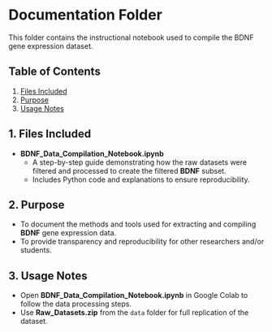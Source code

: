 # Documentation Folder

This folder contains the instructional notebook used to compile the BDNF gene expression dataset.

## Table of Contents

1. [Files Included](#1-files-included)
2. [Purpose](#2-purpose)
3. [Usage Notes](#3-usage-notes)

## 1. Files Included

- **BDNF_Data_Compilation_Notebook.ipynb**  
  - A step-by-step guide demonstrating how the raw datasets were filtered and processed to create the filtered **BDNF** subset.
  - Includes Python code and explanations to ensure reproducibility.

## 2. Purpose
- To document the methods and tools used for extracting and compiling **BDNF** gene expression data.
- To provide transparency and reproducibility for other researchers and/or students.

## 3. Usage Notes
- Open **BDNF_Data_Compilation_Notebook.ipynb** in Google Colab to follow the data processing steps.
- Use **Raw_Datasets.zip** from the `data` folder for full replication of the dataset.
